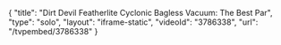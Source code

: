 {
    "title": "Dirt Devil Featherlite Cyclonic Bagless Vacuum: The Best Par",
    "type": "solo",
    "layout": "iframe-static",
    "videoId": "3786338",
    "url": "\/tvpembed\/3786338"
}